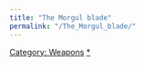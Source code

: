 ```yaml
---
title: "The Morgul blade"
permalink: "/The_Morgul_blade/"
---
```


[Category: Weapons](Category:_Weapons "wikilink")
[\*](Category:_Slashing_weapons "wikilink")